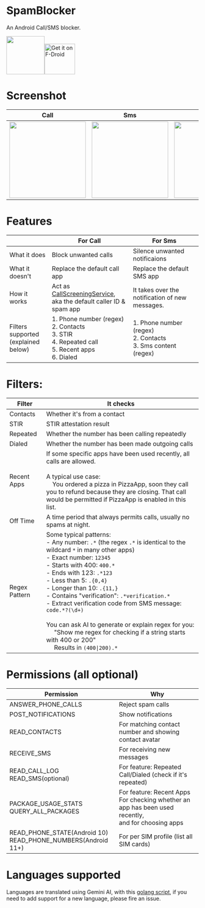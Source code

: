 # SpamBlocker
An Android Call/SMS blocker. 

<img src="https://github.com/aj3423/SpamBlocker/assets/4710875/9d44afe7-2524-4b34-8bf3-ba285200bb5c" height="100">[<img src="https://fdroid.gitlab.io/artwork/badge/get-it-on.png"
     alt="Get it on F-Droid"
     height="80">](https://f-droid.org/packages/spam.blocker/)

# Screenshot
| Call        | Sms         | Setting     | Notification |
| ----        | ----        | ----        | ----         |
| <img src="https://github.com/aj3423/SpamBlocker/assets/4710875/9e5702ec-0520-4e6d-8564-1d444a08139d" width="200"> | <img src="https://github.com/aj3423/SpamBlocker/assets/4710875/cd255f40-6291-4d78-ae7f-f6f5c2161c49" width="200"> | <img src="https://github.com/aj3423/SpamBlocker/assets/4710875/cfca0228-41cb-4c48-849a-9ffdc03d2b29" width="200"> | <img src="https://github.com/aj3423/SpamBlocker/assets/4710875/633e0e24-5ba0-44d7-90ec-09324081d37b" width="200">  |


# Features
|                                                    | For Call                                                                                                                                               | For Sms                                                                                                        |
| ----                                               | ----                                                                                                                                               | ----                                                                                                       |
| What it does                                       | Block unwanted calls                                                                                                                               | Silence unwanted notificaions                                                                               |
| What it doesn't                                    | Replace the default call app                                                                                                                       | Replace the default SMS app                                                                                |
| How it works                                       | Act as [CallScreeningService](https://developer.android.com/reference/android/telecom/CallScreeningService),<br>aka the default caller ID & spam app | It takes over the notification of new messages. |
| Filters supported<br>(explained below) | 1. Phone number (regex)<br>2. Contacts<br>3. STIR<br>4. Repeated call<br>5. Recent apps<br>6. Dialed                                                                     | 1. Phone number (regex)<br>2. Contacts<br>3. Sms content (regex)                                        |

# Filters:

| Filter   | It checks                                       |
| ----     | ----                                            |
| Contacts | Whether it's from a contact                     |
| STIR     | STIR attestation result                         |
| Repeated | Whether the number has been calling repeatedly  |
| Dialed   | Whether the number has been made outgoing calls |
| Recent Apps | If some specific apps have been used recently, all calls are allowed.<br><br> A typical use case:<br> &emsp;You ordered a pizza in PizzaApp, soon they call you to refund because they are closing. That call would be permitted if PizzaApp is enabled in this list. |
| Off Time  | A time period that always permits calls, usually no spams at night. |
| Regex Pattern | Some typical patterns:<br> - Any number: `.*` (the regex `.*` is identical to the wildcard `*` in many other apps) <br> - Exact number: `12345` <br> - Starts with 400: `400.*` <br> - Ends with 123: `.*123` <br> - Less than 5: `.{0,4}` <br> - Longer than 10: `.{11,}` <br> - Contains "verification": `.*verification.*` <br>- Extract verification code from SMS message: `code.*?(\d+)`<br><br> You can ask AI to generate or explain regex for you: <br>&emsp; "Show me regex for checking if a string starts with 400 or 200"<br> &emsp; Results in `(400\|200).*` |


# Permissions (all optional)

| Permission             | Why                                                             |
| ----                   | ----                                                            |
| ANSWER_PHONE_CALLS     | Reject spam calls                                               |
| POST_NOTIFICATIONS     | Show notifications                                              |
| READ_CONTACTS          | For matching contact number and showing contact avatar          |
| RECEIVE_SMS            | For receiving new messages                                      |
| READ_CALL_LOG<br>READ_SMS(optional) | For feature: Repeated Call/Dialed (check if it's repeated)   |
| PACKAGE_USAGE_STATS<br>QUERY_ALL_PACKAGES    | For feature: Recent Apps <br>For checking whether an app has been used recently,<br>and for choosing apps  |
| READ_PHONE_STATE(Android 10)<br>READ_PHONE_NUMBERS(Android 11+)    | For per SIM profile (list all SIM cards)  |

# Languages supported

Languages are translated using Gemini AI, with this [golang script](https://github.com/aj3423/SpamBlocker/blob/master/auto_translate/translate.go), if you need to add support for a new language, please fire an issue.
